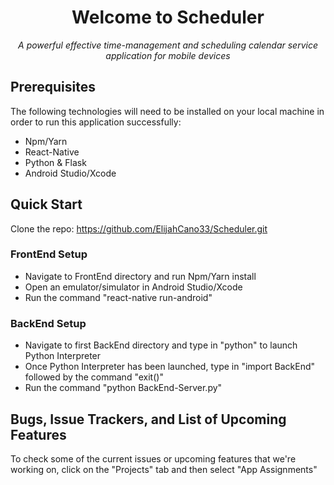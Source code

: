 <div align="center">
  
#  Welcome to Scheduler  

*A powerful effective time-management and scheduling calendar service application for mobile devices*

</div>

## Prerequisites  
The following technologies will need to be installed on your local machine in order to run this application successfully:
*   Npm/Yarn  
*   React-Native  
*   Python & Flask  
*   Android Studio/Xcode  

## Quick Start
Clone the repo: https://github.com/ElijahCano33/Scheduler.git  
### FrontEnd Setup
*   Navigate to FrontEnd directory and run Npm/Yarn install
*   Open an emulator/simulator in Android Studio/Xcode
*   Run the command "react-native run-android"  
### BackEnd Setup
*   Navigate to first BackEnd directory and type in "python" to launch Python Interpreter
*   Once Python Interpreter has been launched, type in "import BackEnd" followed by the command "exit()"
*   Run the command "python BackEnd-Server.py"  

## Bugs, Issue Trackers, and List of Upcoming Features
To check some of the current issues or upcoming features that we're working on, click on the "Projects" tab and then select "App Assignments"
